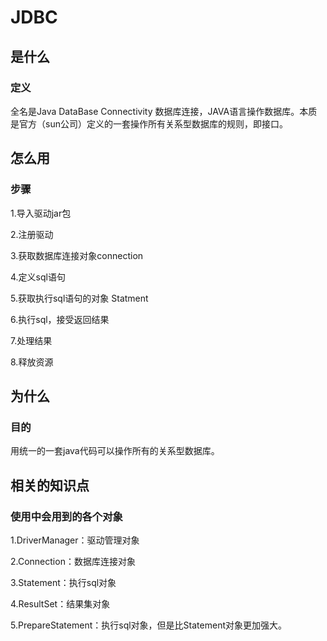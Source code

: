# JDBC

## 是什么

### 定义

全名是Java DataBase Connectivity  数据库连接，JAVA语言操作数据库。本质是官方（sun公司）定义的一套操作所有关系型数据库的规则，即接口。   



## 怎么用

### 步骤

1.导入驱动jar包

2.注册驱动

3.获取数据库连接对象connection

4.定义sql语句

5.获取执行sql语句的对象   Statment

6.执行sql，接受返回结果

7.处理结果

8.释放资源



## 为什么

### 目的

用统一的一套java代码可以操作所有的关系型数据库。





## 相关的知识点

### 使用中会用到的各个对象

1.DriverManager：驱动管理对象

2.Connection：数据库连接对象

3.Statement：执行sql对象

4.ResultSet：结果集对象

5.PrepareStatement：执行sql对象，但是比Statement对象更加强大。